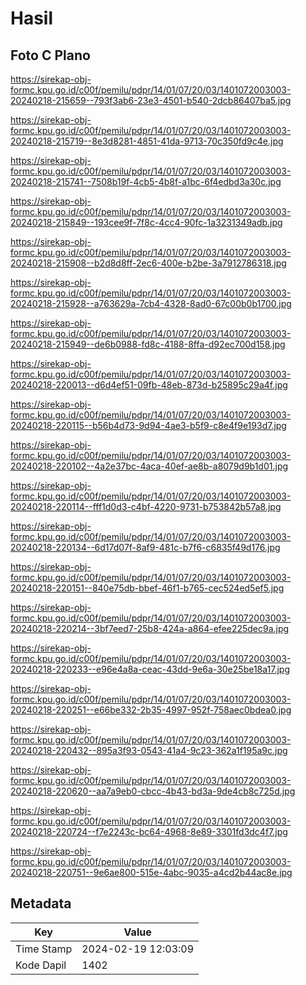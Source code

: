 # Hasil

## Foto C Plano

https://sirekap-obj-formc.kpu.go.id/c00f/pemilu/pdpr/14/01/07/20/03/1401072003003-20240218-215659--793f3ab6-23e3-4501-b540-2dcb86407ba5.jpg

https://sirekap-obj-formc.kpu.go.id/c00f/pemilu/pdpr/14/01/07/20/03/1401072003003-20240218-215719--8e3d8281-4851-41da-9713-70c350fd9c4e.jpg

https://sirekap-obj-formc.kpu.go.id/c00f/pemilu/pdpr/14/01/07/20/03/1401072003003-20240218-215741--7508b19f-4cb5-4b8f-a1bc-6f4edbd3a30c.jpg

https://sirekap-obj-formc.kpu.go.id/c00f/pemilu/pdpr/14/01/07/20/03/1401072003003-20240218-215849--193cee9f-7f8c-4cc4-90fc-1a3231349adb.jpg

https://sirekap-obj-formc.kpu.go.id/c00f/pemilu/pdpr/14/01/07/20/03/1401072003003-20240218-215908--b2d8d8ff-2ec6-400e-b2be-3a7912786318.jpg

https://sirekap-obj-formc.kpu.go.id/c00f/pemilu/pdpr/14/01/07/20/03/1401072003003-20240218-215928--a763629a-7cb4-4328-8ad0-67c00b0b1700.jpg

https://sirekap-obj-formc.kpu.go.id/c00f/pemilu/pdpr/14/01/07/20/03/1401072003003-20240218-215949--de6b0988-fd8c-4188-8ffa-d92ec700d158.jpg

https://sirekap-obj-formc.kpu.go.id/c00f/pemilu/pdpr/14/01/07/20/03/1401072003003-20240218-220013--d6d4ef51-09fb-48eb-873d-b25895c29a4f.jpg

https://sirekap-obj-formc.kpu.go.id/c00f/pemilu/pdpr/14/01/07/20/03/1401072003003-20240218-220115--b56b4d73-9d94-4ae3-b5f9-c8e4f9e193d7.jpg

https://sirekap-obj-formc.kpu.go.id/c00f/pemilu/pdpr/14/01/07/20/03/1401072003003-20240218-220102--4a2e37bc-4aca-40ef-ae8b-a8079d9b1d01.jpg

https://sirekap-obj-formc.kpu.go.id/c00f/pemilu/pdpr/14/01/07/20/03/1401072003003-20240218-220114--fff1d0d3-c4bf-4220-9731-b753842b57a8.jpg

https://sirekap-obj-formc.kpu.go.id/c00f/pemilu/pdpr/14/01/07/20/03/1401072003003-20240218-220134--6d17d07f-8af9-481c-b7f6-c6835f49d176.jpg

https://sirekap-obj-formc.kpu.go.id/c00f/pemilu/pdpr/14/01/07/20/03/1401072003003-20240218-220151--840e75db-bbef-46f1-b765-cec524ed5ef5.jpg

https://sirekap-obj-formc.kpu.go.id/c00f/pemilu/pdpr/14/01/07/20/03/1401072003003-20240218-220214--3bf7eed7-25b8-424a-a864-efee225dec9a.jpg

https://sirekap-obj-formc.kpu.go.id/c00f/pemilu/pdpr/14/01/07/20/03/1401072003003-20240218-220233--e96e4a8a-ceac-43dd-9e6a-30e25be18a17.jpg

https://sirekap-obj-formc.kpu.go.id/c00f/pemilu/pdpr/14/01/07/20/03/1401072003003-20240218-220251--e66be332-2b35-4997-952f-758aec0bdea0.jpg

https://sirekap-obj-formc.kpu.go.id/c00f/pemilu/pdpr/14/01/07/20/03/1401072003003-20240218-220432--895a3f93-0543-41a4-9c23-362a1f195a9c.jpg

https://sirekap-obj-formc.kpu.go.id/c00f/pemilu/pdpr/14/01/07/20/03/1401072003003-20240218-220620--aa7a9eb0-cbcc-4b43-bd3a-9de4cb8c725d.jpg

https://sirekap-obj-formc.kpu.go.id/c00f/pemilu/pdpr/14/01/07/20/03/1401072003003-20240218-220724--f7e2243c-bc64-4968-8e89-3301fd3dc4f7.jpg

https://sirekap-obj-formc.kpu.go.id/c00f/pemilu/pdpr/14/01/07/20/03/1401072003003-20240218-220751--9e6ae800-515e-4abc-9035-a4cd2b44ac8e.jpg


## Metadata

| Key        | Value               |
| ---------- | ------------------- |
| Time Stamp | 2024-02-19 12:03:09 |
| Kode Dapil | 1402                |



